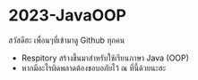 # 2023-JavaOOP
สวัสดีฮะ เพื่อนๆที่เข้ามาดู Github ทุกคน 
- Respitory สร้างขึ้นมาสำหรับใช้เรียนภาษา Java (OOP) 
- หากมีอะไรผิดพลาดต้องขอบอภัยไว้ ณ ที่นี้ด้วยนะฮะ 
